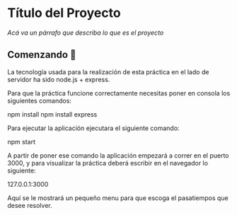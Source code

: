 # Título del Proyecto

_Acá va un párrafo que describa lo que es el proyecto_

## Comenzando 🚀

La tecnología usada para la realización de esta práctica en el lado de servidor ha sido node.js + express.

Para que la práctica funcione correctamente necesitas poner en consola los siguientes comandos:

  npm install
  npm install express

Para ejecutar la aplicación ejecutara el siguiente comando:
  
  npm start
  
A partir de poner ese comando la aplicación empezará a correr en el puerto 3000, y para visualizar la práctica deberá escribir en el navegador lo siguiente:
  
  127.0.0.1:3000
  
 Aquí se le mostrará un pequeño menu para que escoga el pasatiempos que desee resolver.
